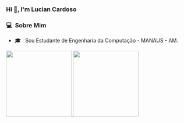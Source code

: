 ### Hi 👋, I'm Lucian Cardoso

<!--
**luciancardoso/luciancardoso** is a ✨ _special_ ✨ repository because its `README.md` (this file) appears on your GitHub profile.

Here are some ideas to get you started:

- 🔭 I’m currently working on ...
- 🌱 I’m currently learning ...
- 👯 I’m looking to collaborate on ...
- 🤔 I’m looking for help with ...
- 💬 Ask me about ...
- 📫 How to reach me: ...
- 😄 Pronouns: ... 
- ⚡ Fun fact: ...
-->

<h3> 💻 &nbsp;Sobre Mim </h3>

- 🎓 &nbsp; Sou Estudante de Engenharia da Computação - MANAUS - AM.


<p>
<a href="https://github.com/AVS1508">
  <img height="180em" src="https://github-readme-stats.vercel.app/api?username=luciancardoso&show_icons=true&theme=radical" />
  <img height="180em" src="https://github-readme-stats-eight-theta.vercel.app/api/top-langs/?username=luciancardoso&theme=radical&layout=compact&exclude_lang=java+r" />
</a>
</p>
